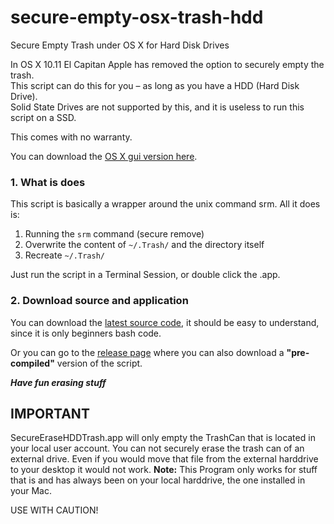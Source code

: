 # secure-empty-osx-trash-hdd
Secure Empty Trash under OS X for Hard Disk Drives

In OS X 10.11 El Capitan Apple has removed the option to securely empty the trash.   
This script can do this for you – as long as you have a HDD (Hard Disk Drive).   
Solid State Drives are not supported by this, and it is useless to run this script on a SSD.  

This comes with no warranty.   

You can download the [OS X gui version here](https://github.com/3vincent/secure-empty-osx-trash-hdd/releases).

### 1. What is does

This script is basically a wrapper around the unix command srm. All it does is: 

1. Running the `srm` command (secure remove)  
2. Overwrite the content of `~/.Trash/` and the directory itself  
3. Recreate `~/.Trash/` 

Just run the script in a Terminal Session, or double click the .app.  


### 2. Download source and application

You can download the [latest source code](https://github.com/3vincent/secure-empty-osx-trash-hdd/archive/master.zip), it should be easy to understand, since it is only beginners bash code. 

Or you can go to the [release page](https://github.com/3vincent/secure-empty-osx-trash-hdd/releases) where you can also download a **"pre-compiled"** version of the script. 

***Have fun erasing stuff***


IMPORTANT
-----

SecureEraseHDDTrash.app will only empty the TrashCan that is located in your local user account. You can not securely erase the trash can of an external drive. Even if you would move that file from the external harddrive to your desktop it would not work.
**Note:** This Program only works for stuff that is and has always been on your local harddrive, the one installed in your Mac.

USE WITH CAUTION!
